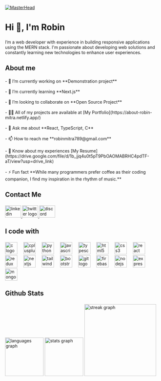 [![MasterHead](https://i.ibb.co.com/m908R8J/robin.gif)](https://about-robin-mitra.netlify.app/)

<h1 align="left">Hi 👋, I'm Robin</h1>

###

<p align="left">I’m a web developer with experience in building responsive applications using the MERN stack. I'm passionate about developing web solutions and constantly learning new technologies to enhance user experiences.</p>

###

<h2 align="left">About me</h2>

###

<p align="left">- 🔭 I’m currently working on **Demonstration project**<br><br>- 🌱 I’m currently learning **Next.js**<br><br>- 👯 I’m looking to collaborate on **Open Source Project**<br><br>- 👨‍💻 All of my projects are available at [My Portfolio](https://about-robin-mitra.netlify.app/)<br><br>- 💬 Ask me about **React, TypeScript, C**<br><br>- 📫 How to reach me **robinmitra789@gmail.com**<br><br>- 📄 Know about my experiences [My Resume](https://drive.google.com/file/d/1b_jjq4u0t5pT9PbOAOMABRHC4pdTF-aT/view?usp=drive_link)<br><br>- ⚡ Fun fact **While many programmers prefer coffee as their coding companion, I find my inspiration in the rhythm of music.**</p>

###

<h2 align="left">Contact Me</h2>

###

<div align="left">
  <a href="https://www.linkedin.com/in/robin-mitra-9129809b/" target="_blank">
    <img src="https://raw.githubusercontent.com/maurodesouza/profile-readme-generator/master/src/assets/icons/social/linkedin/default.svg" width="52" height="40" alt="linkedin logo"  />
  </a>
  <a href="https://x.com/Robin88567283" target="_blank">
    <img src="https://raw.githubusercontent.com/maurodesouza/profile-readme-generator/master/src/assets/icons/social/twitter/default.svg" width="52" height="40" alt="twitter logo"  />
  </a>
  <a href="https://discordapp.com/users/464332544842924034" target="_blank">
    <img src="https://raw.githubusercontent.com/maurodesouza/profile-readme-generator/master/src/assets/icons/social/discord/default.svg" width="52" height="40" alt="discord logo"  />
  </a>
</div>

###

<h2 align="left">I code with</h2>

###

<div align="left">
  <img src="https://skillicons.dev/icons?i=c" height="40" alt="c logo"  />
  <img width="12" />
  <img src="https://skillicons.dev/icons?i=cpp" height="40" alt="cplusplus logo"  />
  <img width="12" />
  <img src="https://skillicons.dev/icons?i=py" height="40" alt="python logo"  />
  <img width="12" />
  <img src="https://skillicons.dev/icons?i=js" height="40" alt="javascript logo"  />
  <img width="12" />
  <img src="https://skillicons.dev/icons?i=ts" height="40" alt="typescript logo"  />
  <img width="12" />
  <img src="https://skillicons.dev/icons?i=html" height="40" alt="html5 logo"  />
  <img width="12" />
  <img src="https://skillicons.dev/icons?i=css" height="40" alt="css3 logo"  />
  <img width="12" />
  <img src="https://skillicons.dev/icons?i=react" height="40" alt="react logo"  />
  <img width="12" />
  <img src="https://skillicons.dev/icons?i=redux" height="40" alt="redux logo"  />
  <img width="12" />
  <img src="https://skillicons.dev/icons?i=nextjs" height="40" alt="nextjs logo"  />
  <img width="12" />
  <img src="https://skillicons.dev/icons?i=tailwind" height="40" alt="tailwindcss logo"  />
  <img width="12" />
  <img src="https://skillicons.dev/icons?i=bootstrap" height="40" alt="bootstrap logo"  />
  <img width="12" />
  <img src="https://skillicons.dev/icons?i=git" height="40" alt="git logo"  />
  <img width="12" />
  <img src="https://skillicons.dev/icons?i=firebase" height="40" alt="firebase logo"  />
  <img width="12" />
  <img src="https://skillicons.dev/icons?i=nodejs" height="40" alt="nodejs logo"  />
  <img width="12" />
  <img src="https://skillicons.dev/icons?i=express" height="40" alt="express logo"  />
  <img width="12" />
  <img src="https://skillicons.dev/icons?i=mongodb" height="40" alt="mongodb logo"  />
</div>

###

<h2 align="left">Github Stats</h2>

###

<div align="left">
  <img src="https://github-readme-stats.vercel.app/api/top-langs?username=RobinTheRedLight&locale=en&hide_title=false&layout=compact&card_width=320&langs_count=4&theme=dracula&hide_border=false&order=2" height="126" alt="languages graph"  />
  <img src="https://github-readme-stats.vercel.app/api?username=RobinTheRedLight&hide_title=false&hide_rank=false&show_icons=true&include_all_commits=true&count_private=true&disable_animations=false&theme=dracula&locale=en&hide_border=false&order=1" height="126" alt="stats graph"  />
  <img src="https://streak-stats.demolab.com?user=RobinTheRedLight&locale=en&mode=daily&theme=dracula&hide_border=false&border_radius=5&order=3" height="235" alt="streak graph"  />
</div>

###
